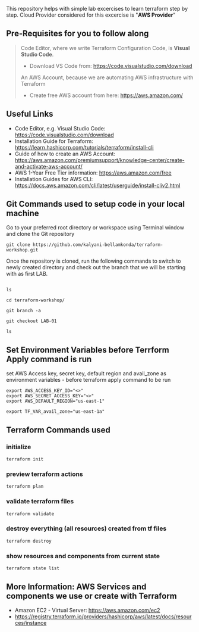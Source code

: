 This repository helps with simple lab excercises to learn terraform step by step.
Cloud Provider considered for this excercise is "**AWS Provider**"

## Pre-Requisites for you to follow along

> Code Editor, where we write Terraform Configuration Code, is **Visual Studio Code**.
>
> * Download VS Code from: https://code.visualstudio.com/download
>
> An AWS Account, because we are automating AWS infrastructure with Terraform
>
> * Create free AWS account from here: https://aws.amazon.com/

## Useful Links

- Code Editor, e.g. Visual Studio Code: https://code.visualstudio.com/download
- Installation Guide for Terraform: https://learn.hashicorp.com/tutorials/terraform/install-cli
- Guide of how to create an AWS Account: https://aws.amazon.com/premiumsupport/knowledge-center/create-and-activate-aws-account/
- AWS 1-Year Free Tier information: https://aws.amazon.com/free
- Installation Guides for AWS CLI: https://docs.aws.amazon.com/cli/latest/userguide/install-cliv2.html

## Git Commands used to setup code in your local machine

Go to your preferred root directory or workspace using Terminal window and clone the Git repository

```
git clone https://github.com/kalyani-bellamkonda/terraform-workshop.git
```

Once the repository is cloned, run the following commands to switch to newly created directory and check out the branch that we will be starting with as first LAB.

```

ls

cd terraform-workshop/

git branch -a

git checkout LAB-01

ls
```

## Set Environment Variables before Terrform Apply command is run

set AWS Access key, secret key, default region and avail_zone as environment variables - before terraform apply command to be run

```
export AWS_ACCESS_KEY_ID="<>"
export AWS_SECRET_ACCESS_KEY="<>"
export AWS_DEFAULT_REGION="us-east-1"

export TF_VAR_avail_zone="us-east-1a"
```

## Terraform Commands used

### initialize

```
terraform init
```

### preview terraform actions

```
terraform plan
```

### validate terraform files

```
terraform validate
```

### destroy everything (all resources) created from tf files

```
terraform destroy
```

### show resources and components from current state

```
terraform state list
```

## More Information: AWS Services and components we use or create with Terraform

- Amazon EC2 - Virtual Server: https://aws.amazon.com/ec2
- https://registry.terraform.io/providers/hashicorp/aws/latest/docs/resources/instance
